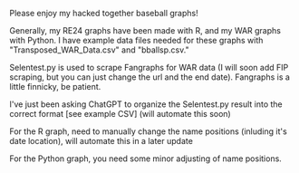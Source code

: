 Please enjoy my hacked together baseball graphs!

Generally, my RE24 graphs have been made with R, and my WAR graphs with Python. I have example data files needed for these graphs with "Transposed_WAR_Data.csv" and "bballsp.csv."

Selentest.py is used to scrape Fangraphs for WAR data (I will soon add FIP scraping, but you can just change the url and the end date). Fangraphs is a little finnicky, be patient.

I've just been asking ChatGPT to organize the Selentest.py result into the correct format [see example CSV] (will automate this soon)

For the R graph, need to manually change the name positions (inluding it's date location), will automate this in a later update

For the Python graph, you need some minor adjusting of name positions.
